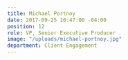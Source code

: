 ```yaml
---
title: Michael Portnoy
date: 2017-09-25 10:47:00 -04:00
position: 12
role: VP, Senior Executive Producer
image: "/uploads/michael-portnoy.jpg"
department: Client Engagement
---
```

